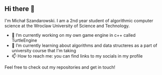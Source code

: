 ## Hi there 👋

I'm Michał Szandarowski. I am a 2nd year student of algorithmic computer science at the Wroclaw University of Science and Technology.

- 🔭 I’m currently working on my own game engine in c++ called TurtleEngine
- 🌱 I’m currently learning about algorithms and data structeres as a part of university course that I'm taking
- 📫 How to reach me: you can find links to my socials in my profile

Feel free to check out my repositories and get in touch!
